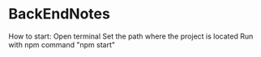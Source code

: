 ﻿# BackEndNotes
How to start:
Open terminal
Set the path where the project is located
Run with npm command "npm start"
